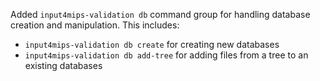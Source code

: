 Added `input4mips-validation db` command group for handling database creation and manipulation.
This includes:

- `input4mips-validation db create` for creating new databases
- `input4mips-validation db add-tree` for adding files from a tree to an existing databases
